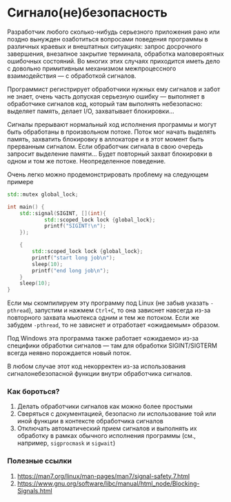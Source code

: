 # Сигнало(не)безопасность

Разработчик любого сколько-нибудь серьезного приложения рано или поздно вынужден озаботиться 
вопросами поведения программы в различных краевых и внештатных ситуациях: запрос досрочного завершения, внезапное закрытие терминала, обработка маловероятных ошибочных состояний. Во многих этих случаях приходится иметь дело с довольно примитивным механизмом межпроцессного взаимодействия — с обработкой сигналов.

Программист регистрирует обработчики нужных ему сигналов и забот не знает, очень часть допуская серьезную ошибку —
выполняет в обработчике сигналов код, который там выполнять небезопасно: выделяет память, делает I/O, захватывает блокировки...

Сигналы прерывают нормальный ход исполнения программы и могут быть обработаны в произвольном потоке.
Поток мог начать выделять память, захватить блокировку в аллокаторе и в этот момент быть прерванным сигналом. Если обработчик сигнала в свою очередь запросит выделение памяти... Будет повторный захват блокировки в одном и том же потоке. Неопределенное поведение.

Очень легко можно продемонстрировать проблему на следующем примере
```C++
std::mutex global_lock;

int main() {
    std::signal(SIGINT, [](int){
            std::scoped_lock lock {global_lock};
            printf("SIGINT!\n");
    });

    {
        std::scoped_lock lock {global_lock};
        printf("start long job\n");
        sleep(10);
        printf("end long job\n");
    }
    sleep(10);    
}
```

Если мы скомпилируем эту программу под Linux (не забыв указать `-pthread`), запустим и нажмем `Ctrl+C`, то она зависнет навсегда из-за повторного захвата мьютекса одним и тем же потоком. Если же забудем `-pthread`, то не зависнет и отработает «ожидаемым» образом.

Под Windows эта программа также работает «ожидаемо» из-за специфики обработки сигналов — там для обработки SIGINT/SIGTERM всегда неявно порождается новый поток.

В любом случае этот код некорректен из-за использования сигналонебезопасной функции внутри обработчика сигналов.

### Как бороться?

1. Делать обработчики сигналов как можно более простыми
2. Сверяться с документацией, безопасно ли использование той или иной функции в контексте обработчика сигналов
3. Отключать автоматический прием сигналов и выполнять их обработку в рамках обычного исполнения программы (см., например, `sigprocmask` и `sigwait`)

### Полезные ссылки
1. https://man7.org/linux/man-pages/man7/signal-safety.7.html
2. https://www.gnu.org/software/libc/manual/html_node/Blocking-Signals.html